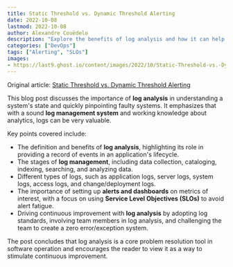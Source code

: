 ```yaml
---
title: Static Threshold vs. Dynamic Threshold Alerting
date: 2022-10-08
lastmod: 2022-10-08
author: Alexandre Couëdelo
description: "Explore the benefits of log analysis and how it can help you improve your system's state."
categories: ["DevOps"]
tags: ["Alerting", "SLOs"]
images:
- https://last9.ghost.io/content/images/2022/10/Static-Threshold-vs.-Dynamic-Threshold-Alerting-copy.jpg
---
```


Original article: [Static Threshold vs. Dynamic Threshold Alerting](https://last9.io/blog/static-threshold-vs-dynamic-threshold-alerting)

This blog post discusses the importance of **log analysis** in understanding a system's state and quickly pinpointing faulty systems. It emphasizes that with a sound **log management system** and working knowledge about analytics, logs can be very valuable.

Key points covered include:

*   The definition and benefits of **log analysis**, highlighting its role in providing a record of events in an application's lifecycle.
*   The stages of **log management**, including data collection, cataloging, indexing, searching, and analyzing data.
*   Different types of logs, such as application logs, server logs, system logs, access logs, and change/deployment logs.
*   The importance of setting up **alerts and dashboards** on metrics of interest, with a focus on using **Service Level Objectives (SLOs)** to avoid alert fatigue.
*   Driving continuous improvement with **log analysis** by adopting log standards, involving team members in log analysis, and challenging the team to create a zero error/exception system.

The post concludes that log analysis is a core problem resolution tool in software operation and encourages the reader to view it as a way to stimulate continuous improvement.
